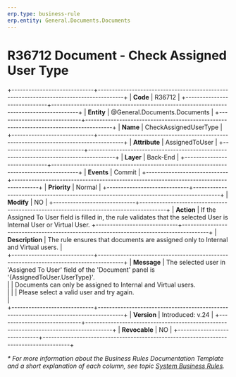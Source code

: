 ```yaml
---
erp.type: business-rule
erp.entity: General.Documents.Documents
---
```


# R36712 Document - Check Assigned User Type
+-----------------------------+---------------------------------------------------------------------------------------+
| **Code**                    | R36712                                                                                |
+-----------------------------+---------------------------------------------------------------------------------------+
| **Entity**                  | @General.Documents.Documents                                                          |
+-----------------------------+---------------------------------------------------------------------------------------+
| **Name**                    | CheckAssignedUserType                                                                 |
+-----------------------------+---------------------------------------------------------------------------------------+
| **Attribute**               | AssignedToUser                                                                        |
+-----------------------------+---------------------------------------------------------------------------------------+
| **Layer**                   | Back-End                                                                              |
+-----------------------------+---------------------------------------------------------------------------------------+
| **Events**                  | Commit                                                                                |
+-----------------------------+---------------------------------------------------------------------------------------+
| **Priority**                | Normal                                                                                |
+-----------------------------+---------------------------------------------------------------------------------------+
| **Modify**                  | NO                                                                                    |
+-----------------------------+---------------------------------------------------------------------------------------+
| **Action**                  | If the Assigned To User field is filled in, the rule validates that the selected User is Internal User or Virtual User.
+-----------------------------+---------------------------------------------------------------------------------------+
| **Description**             | The rule ensures that documents are assigned only to Internal and Virtual users.      |     
+-----------------------------+---------------------------------------------------------------------------------------+
| **Message**                 | The selected user in 'Assigned To User' field of the 'Document' panel  is '{AssignedToUser.UserType}'.<br> 
|                             | Documents can only be assigned to Internal and Virtual users.<br>                     | 
|                             | Please select a valid user and try again.<br>                                         |                             
+-----------------------------+---------------------------------------------------------------------------------------+
| **Version**                 | Introduced: v.24                                                                      |
+-----------------------------+---------------------------------------------------------------------------------------+
| **Revocable**               | NO                                                                                    |
+-----------------------------+---------------------------------------------------------------------------------------+

*\* For more information about the Business Rules Documentation Template and a short explanation of each column, see
topic [System Business Rules](../templates/template-description-system-business-rules.md).*

